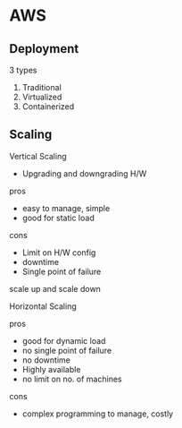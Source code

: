 # AWS

## Deployment


3 types
 1. Traditional
 2. Virtualized
 3. Containerized

## Scaling

Vertical Scaling
 - Upgrading and downgrading H/W 

 pros
 - easy to manage, simple 
 - good for static load
  
 cons
 - Limit on H/W config
 - downtime
 - Single point of failure

 scale up and scale down

Horizontal Scaling
 
 pros
 - good for dynamic load
 - no single point of failure
 - no downtime
 - Highly available
 - no limit on no. of machines
 
 cons
 - complex programming to manage, costly

